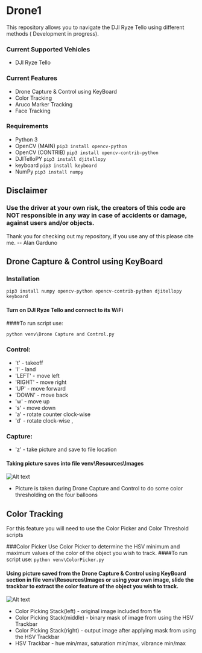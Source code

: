 # Drone1
This repository allows you to navigate the DJI Ryze Tello using different methods ( Development in progress).

### Current Supported Vehicles
+ DJI Ryze Tello

### Current Features
- Drone Capture & Control using KeyBoard
- Color Tracking
- Aruco Marker Tracking
- Face Tracking

### Requirements
+ Python 3
+ OpenCV (MAIN) `pip3 install opencv-python`
+ OpenCV (CONTRIB) `pip3 install opencv-contrib-python`
+ DJITelloPY `pip3 install djitellopy`
+ keyboard `pip3 install keyboard`
+ NumPy `pip3 install numpy`

## Disclaimer
### Use the driver at your own risk, the creators of this code are NOT responsible in any way in case of accidents or damage, against users and/or objects.


Thank you for checking out my repository, if you use any of this please cite me.
-- Alan Garduno
## Drone Capture & Control using KeyBoard
### Installation
`pip3 install numpy opencv-python opencv-contrib-python djitellopy keyboard`

#### Turn on DJI Ryze Tello and connect to its WiFi
####To run script use:

`python venv\Drone Capture and Control.py`

### Control:
+ 't' - takeoff
+ 'l' - land
+ 'LEFT' - move left
+ 'RIGHT' - move right
+ 'UP' - move forward
+ 'DOWN' - move back
+ 'w' - move up
+ 's' - move down
+ 'a' - rotate counter clock-wise
+ 'd' - rotate clock-wise
,
### Capture:
+ 'z' - take picture and save to file location

#### Taking picture saves into file venv\Resources\Images

![Alt text](https://github.com/alangarduno1998/Drone1/blob/master/readmeImages/DroneCapture.png "Drone Capture")

+ Picture is taken during Drone Capture and Control to do some color thresholding on the four balloons

## Color Tracking
For this feature you will need to use the Color Picker and Color Threshold scripts

###Color Picker
Use Color Picker to determine the HSV minimum and maximum values of the color of the object you wish to track.
####To run script use:
`python venv\ColorPicker.py`
#### Using picture saved from the Drone Capture & Control using KeyBoard section in file venv\Resources\Images or using your own image, slide the trackbar to extract the color feature of the object you wish to track.
![Alt text](https://github.com/alangarduno1998/Drone1/tree/master/readmeImages/ColorPicker.png "Color Picker")

+ Color Picking Stack(left) - original image included from file
+ Color Picking Stack(middle) - binary mask of image from using the HSV Trackbar
+ Color Picking Stack(right) - output image after applying mask from using the HSV Trackbar
+ HSV Trackbar - hue min/max, saturation min/max, vibrance min/max